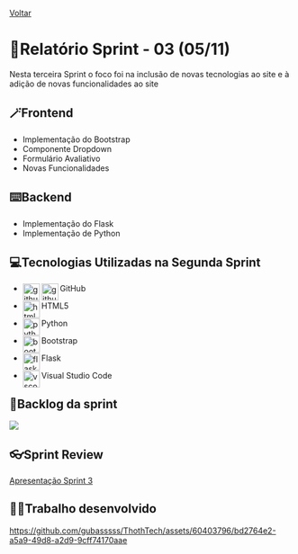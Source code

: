<a href="../README.md">Voltar</a>

# 📄Relatório Sprint - 03 (05/11)

Nesta terceira Sprint o foco foi na inclusão de novas tecnologias ao site e à adição de novas funcionalidades ao site

## 🪄Frontend

<ul>
<li>Implementação do Bootstrap</li>
<li>Componente Dropdown</li>
<li>Formulário Avaliativo</li>
<li>Novas Funcionalidades</li>
</ul>

## ⌨️Backend

<ul>
<li>Implementação do Flask</li>
<li>Implementação de Python</li>
</ul>

<h2 aling="center"> 💻Tecnologias Utilizadas na Segunda Sprint </h2>
<span id="tecnologia">




 * <p>
      <img align="left" title="github-dark" height="30px" src="https://user-images.githubusercontent.com/76211125/227561942-1503fb74-eb8e-41d1-936e-bf22bc2d70eb.png#gh-dark-mode-only"/>
      <img align="left" title="github-light" height="30px" src="https://user-images.githubusercontent.com/76211125/227561896-a90cea71-7431-4908-ac8d-71fc02603eeb.png#gh-light-mode-only"/>
     GitHub 
 </p>

* <p>
      <img align="left" title="html5-logo" height="30px" src="https://user-images.githubusercontent.com/76211125/227503111-49bb0b02-2f06-4696-82e6-fbd8d0daed21.png"/>
     HTML5 
 </p>

* <p>
      <img align="left" title="python" height="30px" src="https://user-images.githubusercontent.com/76211125/227505058-d6d60925-3738-478f-8b23-3eb586431a1a.png"/>
   Python 
 </p>
 
 * <p>
   <img align="left" title="bootstrap" height="30px" src="https://user-images.githubusercontent.com/76211125/227509792-60a17912-2bf2-4700-a23c-886a32bd8811.png"/>
   Bootstrap 
 </p>

 * <p>
   <img align="left" title="flask" height="30px" src="https://user-images.githubusercontent.com/76211125/227565311-a366f66f-78db-44b0-8616-54146e9d7e28.png"/>
   Flask 
 </p>

 * <p>
   <img align="left" title="vscode" height="30px" src="https://user-images.githubusercontent.com/76211125/227505063-5839c5e0-9524-41ff-9d24-ce6cbaf217a6.png"/>
   Visual Studio Code 
 </p>


## 📃Backlog da sprint
<img align=center src="https://github.com/gubasssss/ThothTech/assets/143751785/1bf6edb5-2a56-4fed-8446-98cfdc4b3536"/>



## 👓Sprint Review
[Apresentação Sprint 3](https://github.com/gubasssss/ThothTech/files/13256977/Apresentacao.Sprint.3.1.pdf)



## 👨‍💻Trabalho desenvolvido
https://github.com/gubasssss/ThothTech/assets/60403796/bd2764e2-a5a9-49d8-a2d9-9cff74170aae

